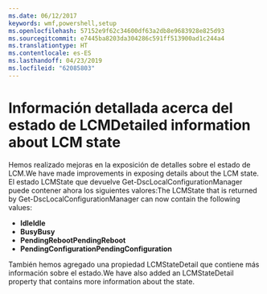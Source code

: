 ```yaml
---
ms.date: 06/12/2017
keywords: wmf,powershell,setup
ms.openlocfilehash: 57152e9f62c34600df63a2db8e9683928e825d93
ms.sourcegitcommit: e7445ba8203da304286c591ff513900ad1c244a4
ms.translationtype: HT
ms.contentlocale: es-ES
ms.lasthandoff: 04/23/2019
ms.locfileid: "62085803"
---
```

# <a name="detailed-information-about-lcm-state"></a><span data-ttu-id="12635-102">Información detallada acerca del estado de LCM</span><span class="sxs-lookup"><span data-stu-id="12635-102">Detailed information about LCM state</span></span>

<span data-ttu-id="12635-103">Hemos realizado mejoras en la exposición de detalles sobre el estado de LCM.</span><span class="sxs-lookup"><span data-stu-id="12635-103">We have made improvements in exposing details about the LCM state.</span></span> <span data-ttu-id="12635-104">El estado LCMState que devuelve Get-DscLocalConfigurationManager puede contener ahora los siguientes valores:</span><span class="sxs-lookup"><span data-stu-id="12635-104">The LCMState that is returned by Get-DscLocalConfigurationManager can now contain the following values:</span></span>

* <span data-ttu-id="12635-105">**Idle**</span><span class="sxs-lookup"><span data-stu-id="12635-105">**Idle**</span></span>
* <span data-ttu-id="12635-106">**Busy**</span><span class="sxs-lookup"><span data-stu-id="12635-106">**Busy**</span></span>
* <span data-ttu-id="12635-107">**PendingReboot**</span><span class="sxs-lookup"><span data-stu-id="12635-107">**PendingReboot**</span></span>
* <span data-ttu-id="12635-108">**PendingConfiguration**</span><span class="sxs-lookup"><span data-stu-id="12635-108">**PendingConfiguration**</span></span>

<span data-ttu-id="12635-109">También hemos agregado una propiedad LCMStateDetail que contiene más información sobre el estado.</span><span class="sxs-lookup"><span data-stu-id="12635-109">We have also added an LCMStateDetail property that contains more information about the state.</span></span>
